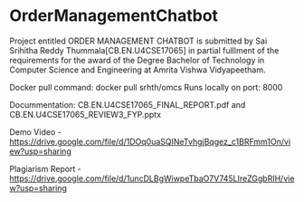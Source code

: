 # OrderManagementChatbot

Project entitled ORDER MANAGEMENT CHATBOT is submitted by Sai Srihitha Reddy Thummala[CB.EN.U4CSE17065] in partial fulllment of the requirements for the award of the Degree Bachelor of Technology in Computer Science and Engineering at Amrita Vishwa Vidyapeetham.

Docker pull command: docker pull srhth/omcs
Runs locally on port: 8000 

Docummentation: CB.EN.U4CSE17065_FINAL_REPORT.pdf and CB.EN.U4CSE17065_REVIEW3_FYP.pptx

Demo Video - https://drive.google.com/file/d/1DOq0uaSQINeTvhgjBqgez_c1BRFmm1On/view?usp=sharing

Plagiarism Report - https://drive.google.com/file/d/1uncDLBgWiwpeTbaO7V745LIreZGgbRIH/view?usp=sharing
